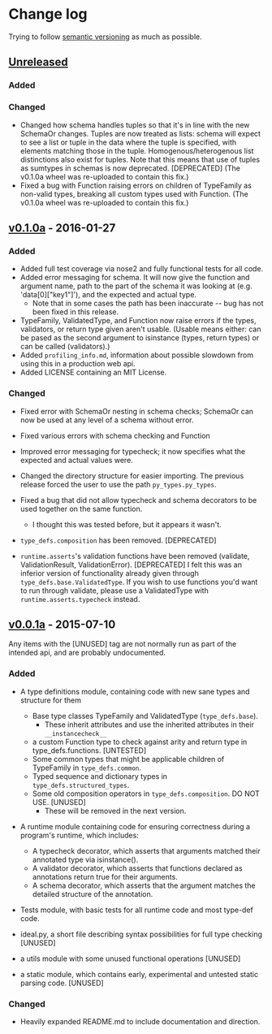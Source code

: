 # Change log

Trying to follow [semantic versioning](http://semver.org) as much as possible.

## [Unreleased][unreleased]

### Added

### Changed

- Changed how schema handles tuples so that it's in line with the new SchemaOr changes.  Tuples are now treated as lists:
  schema will expect to see a list or tuple in the data where the tuple is specified, with elements matching those in the tuple.
  Homogenous/heterogenous list distinctions also exist for tuples.  Note that this means that use of tuples as sumtypes in schemas
  is now deprecated. [DEPRECATED]
  (The v0.1.0a wheel was re-uploaded to contain this fix.)
- Fixed a bug with Function raising errors on children of TypeFamily as non-valid types, breaking all custom types used with Function.
  (The v0.1.0a wheel was re-uploaded to contain this fix.)

## [v0.1.0a] - 2016-01-27

### Added

- Added full test coverage via nose2 and fully functional tests for all code.
- Added error messaging for schema. It will now give the function and argument name, path to the part of the schema it was looking at
    (e.g. 'data[0]["key1"]'), and the expected and actual type.
    - Note that in some cases the path has been inaccurate -- bug has not been fixed in this release.
- TypeFamily, ValidatedType, and Function now raise errors if the types, validators, or return type given aren't usable.
  (Usable means either: can be pased as the second argument to isinstance (types, return types) or can be called (validators).)
- Added `profiling_info.md`, information about possible slowdown from using this in a production web api.
- Added LICENSE containing an MIT License.

### Changed

- Fixed error with SchemaOr nesting in schema checks; SchemaOr can now be used at any level of a schema without error.
- Fixed various errors with schema checking and Function
- Improved error messaging for typecheck; it now specifies what the expected and actual values were.
- Changed the directory structure for easier importing.  The previous release forced the user to use the path `py_types.py_types`.
- Fixed a bug that did not allow typecheck and schema decorators to be used together on the same function.
  - I thought this was tested before, but it appears it wasn't.

- `type_defs.composition` has been removed. [DEPRECATED]
- `runtime.asserts`'s validation functions have been removed (validate, ValidationResult, ValidationError). [DEPRECATED]
    I felt this was an inferior version of functionality already given through `type_defs.base.ValidatedType`.
    If you wish to use functions you'd want to run through validate, please use a ValidatedType with `runtime.asserts.typecheck` instead.


## [v0.0.1a] - 2015-07-10
Any items with the [UNUSED] tag are not normally run as part of the intended api, and are probably undocumented.

### Added
- A type definitions module, containing code with new sane types and structure for them
  - Base type classes TypeFamily and ValidatedType (`type_defs.base`).
    - These inherit attributes and use the inherited attributes in their `__instancecheck__`
  - a custom Function type to check against arity and return type in type_defs.functions. [UNTESTED]
  - Some common types that might be applicable children of TypeFamily in `type_defs.common`.
  - Typed sequence and dictionary types in `type_defs.structured_types`.
  - Some old composition operators in `type_defs.composition`. DO NOT USE. [UNUSED]
    - These will be removed in the next version.

- A runtime module containing code for ensuring correctness during a program's runtime, which includes:
  - A typecheck decorator, which asserts that arguments matched their annotated type via isinstance().
  - A validator decorator, which asserts that functions declared as annotations return true for their arguments.
  - A schema decorator, which asserts that the argument matches the detailed structure of the annotation.

- Tests module, with basic tests for all runtime code and most type-def code.

- ideal.py, a short file describing syntax possibilities for full type checking [UNUSED]
- a utils module with some unused functional operations [UNUSED]
- a static module, which contains early, experimental and untested static parsing code. [UNUSED]

### Changed
- Heavily expanded README.md to include documentation and direction.


[unreleased]: https://github.com/zekna/py-types/compare/v0.1.0a...HEAD
[v0.1.0a]: https://github.com/zekna/py-types/releases/tag/v0.1.0a
[v0.0.1a]: https://github.com/zekna/py-types/releases/tag/v0.0.1a
